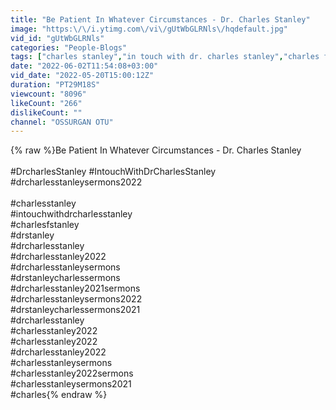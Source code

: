 ```yaml
---
title: "Be Patient In Whatever Circumstances - Dr. Charles Stanley"
image: "https:\/\/i.ytimg.com\/vi\/gUtWbGLRNls\/hqdefault.jpg"
vid_id: "gUtWbGLRNls"
categories: "People-Blogs"
tags: ["charles stanley","in touch with dr. charles stanley","charles f. stanley"]
date: "2022-06-02T11:54:08+03:00"
vid_date: "2022-05-20T15:00:12Z"
duration: "PT29M18S"
viewcount: "8096"
likeCount: "266"
dislikeCount: ""
channel: "OSSURGAN OTU"
---
```

{% raw %}Be Patient In Whatever Circumstances - Dr. Charles Stanley<br /><br />#DrcharlesStanley #IntouchWithDrCharlesStanley #drcharlesstanleysermons2022<br /><br />#charlesstanley<br />#intouchwithdrcharlesstanley<br />#charlesfstanley<br />#drstanley<br />#drcharlesstanley<br />#drcharlesstanley2022<br />#drcharlesstanleysermons<br />#drstanleycharlessermons<br />#drcharlesstanley2021sermons<br />#drcharlesstanleysermons2022<br />#drstanleycharlessermons2021<br />#drcharlesstanley<br />#charlesstanley2022<br />#charlesstanley2022<br />#drcharlesstanley2022<br />#charlesstanleysermons<br />#charlesstanley2022sermons<br />#charlesstanleysermons2021<br />#charles{% endraw %}

